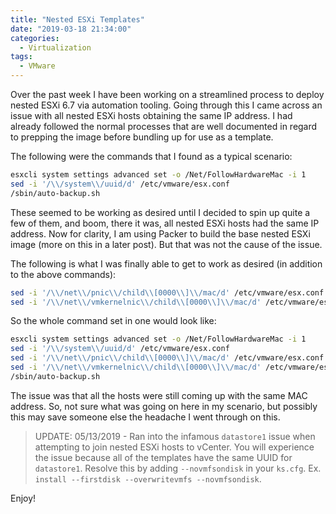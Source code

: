 ```yaml
---
title: "Nested ESXi Templates"
date: "2019-03-18 21:34:00"
categories:
  - Virtualization
tags:
  - VMware
---
```


Over the past week I have been working on a streamlined process to deploy
nested ESXi 6.7 via automation tooling. Going through this I came across
an issue with all nested ESXi hosts obtaining the same IP address. I had already
followed the normal processes that are well documented in regard to prepping
the image before bundling up for use as a template.

The following were the commands that I found as a typical scenario:

```bash
esxcli system settings advanced set -o /Net/FollowHardwareMac -i 1
sed -i '/\\/system\\/uuid/d' /etc/vmware/esx.conf
/sbin/auto-backup.sh
```

These seemed to be working as desired until I decided to spin up quite a few of
them, and boom, there it was, all nested ESXi hosts had the same IP address.
Now for clarity, I am using Packer to build the base nested ESXi image (more on
this in a later post). But that was not the cause of the issue.

The following is what I was finally able to get to work as desired (in addition
to the above commands):

```bash
sed -i '/\\/net\\/pnic\\/child\\[0000\\]\\/mac/d' /etc/vmware/esx.conf
sed -i '/\\/net\\/vmkernelnic\\/child\\[0000\\]\\/mac/d' /etc/vmware/esx.conf
```

So the whole command set in one would look like:

```bash
esxcli system settings advanced set -o /Net/FollowHardwareMac -i 1
sed -i '/\\/system\\/uuid/d' /etc/vmware/esx.conf
sed -i '/\\/net\\/pnic\\/child\\[0000\\]\\/mac/d' /etc/vmware/esx.conf
sed -i '/\\/net\\/vmkernelnic\\/child\\[0000\\]\\/mac/d' /etc/vmware/esx.conf
/sbin/auto-backup.sh
```

The issue was that all the hosts were still coming up with the same MAC
address. So, not sure what was going on here in my scenario, but possibly this
may save someone else the headache I went through on this.

> UPDATE: 05/13/2019 - Ran into the infamous `datastore1` issue when attempting
> to join nested ESXi hosts to vCenter. You will experience the issue because
> all of the templates have the same UUID for `datastore1`. Resolve this by
> adding `--novmfsondisk` in your `ks.cfg`. Ex. `install --firstdisk --overwritevmfs --novmfsondisk`.

Enjoy!
